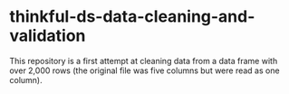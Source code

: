 # thinkful-ds-data-cleaning-and-validation
This repository is a first attempt at cleaning data from a data frame with over 2,000 rows (the original file was five columns but were read as one column).
